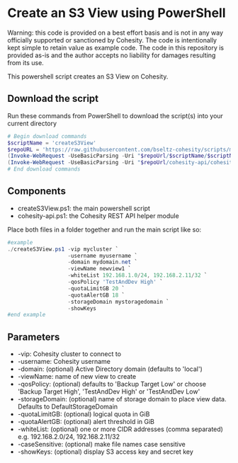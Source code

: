 # Create an S3 View using PowerShell

Warning: this code is provided on a best effort basis and is not in any way officially supported or sanctioned by Cohesity. The code is intentionally kept simple to retain value as example code. The code in this repository is provided as-is and the author accepts no liability for damages resulting from its use.

This powershell script creates an S3 View on Cohesity.

## Download the script

Run these commands from PowerShell to download the script(s) into your current directory

```powershell
# Begin download commands
$scriptName = 'createS3View'
$repoURL = 'https://raw.githubusercontent.com/bseltz-cohesity/scripts/master/powershell'
(Invoke-WebRequest -UseBasicParsing -Uri "$repoUrl/$scriptName/$scriptName.ps1").content | Out-File "$scriptName.ps1"; (Get-Content "$scriptName.ps1") | Set-Content "$scriptName.ps1"
(Invoke-WebRequest -UseBasicParsing -Uri "$repoUrl/cohesity-api/cohesity-api.ps1").content | Out-File cohesity-api.ps1; (Get-Content cohesity-api.ps1) | Set-Content cohesity-api.ps1
# End download commands
```

## Components

* createS3View.ps1: the main powershell script
* cohesity-api.ps1: the Cohesity REST API helper module

Place both files in a folder together and run the main script like so:

```powershell
#example
./createS3View.ps1 -vip mycluster `
                   -username myusername `
                   -domain mydomain.net `
                   -viewName newview1 `
                   -whiteList 192.168.1.0/24, 192.168.2.11/32 `
                   -qosPolicy 'TestAndDev High' `
                   -quotaLimitGB 20 `
                   -quotaAlertGB 18 `
                   -storageDomain mystoragedomain `
                   -showKeys
#end example
```

## Parameters

* -vip: Cohesity cluster to connect to
* -username: Cohesity username
* -domain: (optional) Active Directory domain (defaults to 'local')
* -viewName: name of new view to create
* -qosPolicy: (optional) defaults to 'Backup Target Low' or choose 'Backup Target High', 'TestAndDev High' or 'TestAndDev Low'
* -storageDomain: (optional) name of storage domain to place view data. Defaults to DefaultStorageDomain
* -quotaLimitGB: (optional) logical quota in GiB
* -quotaAlertGB: (optional) alert threshold in GiB
* -whiteList: (optional) one or more CIDR addresses (comma separated) e.g. 192.168.2.0/24, 192.168.2.11/32
* -caseSensitive: (optional) make file names case sensitive
* -showKeys: (optional) display S3 access key and secret key
